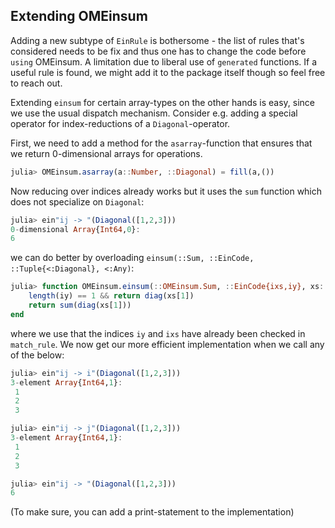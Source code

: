 ## Extending OMEinsum

Adding a new subtype of `EinRule` is bothersome - the list of rules
that's considered needs to be fix and thus one has to change the code before
`using` OMEinsum. A limitation due to liberal use of `generated` functions.
If a useful rule is found, we might add it to the package itself though so feel free to reach out.

Extending `einsum` for certain array-types on the other hands is easy,
since we use the usual dispatch mechanism.
Consider e.g. adding a special operator for index-reductions of a `Diagonal`-operator.

First, we need to add a method for the `asarray`-function that ensures that we return 0-dimensional arrays for operations.

```julia
julia> OMEinsum.asarray(a::Number, ::Diagonal) = fill(a,())
```

Now reducing over indices already works but it uses the `sum` function
which does not specialize on `Diagonal`:
```julia
julia> ein"ij -> "(Diagonal([1,2,3]))
0-dimensional Array{Int64,0}:
6
```

we can do better by overloading `einsum(::Sum, ::EinCode, ::Tuple{<:Diagonal}, <:Any)`:
```julia
julia> function OMEinsum.einsum(::OMEinsum.Sum, ::EinCode{ixs,iy}, xs::Tuple{<:Diagonal}, size_dict) where {ixs, iy}
    length(iy) == 1 && return diag(xs[1])
    return sum(diag(xs[1]))
end
```
where we use that the indices `iy` and `ixs` have already been checked in `match_rule`.
We now get our more efficient implementation when we call any of the below:
```julia
julia> ein"ij -> i"(Diagonal([1,2,3]))
3-element Array{Int64,1}:
 1
 2
 3

julia> ein"ij -> j"(Diagonal([1,2,3]))
3-element Array{Int64,1}:
 1
 2
 3

julia> ein"ij -> "(Diagonal([1,2,3]))
6
```
(To make sure, you can add a print-statement to the implementation)
